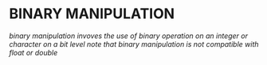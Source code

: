 # **BINARY MANIPULATION**

_binary manipulation invoves the use of binary operation on an integer or character on a bit level_
_note that binary manipulation is not compatible with float or double_
